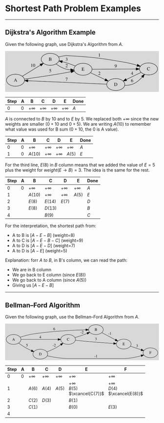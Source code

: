 # Shortest Path Problem Examples

<hr class="sep-both">

## Dijkstra's Algorithm Example

<div class="row row-cols-lg-2"><div>

Given the following graph, use Dijkstra's Algorithm from $A$.

![Dijkstra's algorithm](../_images/shortest/dijkstra.svg)

| Step |   A  |   B  |   C  |   D  |   E  | Done |
|------|------|------|------|------|------|------|
| $0$  | $0$  | $+\infty$ | $+\infty$ | $+\infty$ | $+\infty$ | $A$ |

$A$ is connected to $B$ by 10 and to $E$ by 5. We replaced both $+\infty$ since the new weights are smaller ($0+10$ and $0+5$). We are writing $A(10)$ to remember what value was used for B sum ($0+10$, the $0$ is A value).

| Step |   A  |   B  |   C  |   D  |   E  | Done |
|------|------|------|------|------|------|------|
| $0$  | $0$  | $+\infty$ | $+\infty$ | $+\infty$ | $+\infty$ | $A$ |
| $1$  | $0$  |$A(10)$|$+\infty$|$+\infty$|$A(5)$|$E$|
</div><div>

For the third line, $E(8)$ in $B$ column means that we added the value of $E=5$ plus the weight for $weight(E \to B)=3$. The idea is the same for the rest.

| Step |   A  |   B  |   C  |   D  |   E  | Done |
|------|------|------|------|------|------|------|
| $0$  | $0$  | $+\infty$ | $+\infty$ | $+\infty$ | $+\infty$ | $A$ |
| $1$  |      |$A(10)$|$+\infty$|$+\infty$|$A(5)$|$E$|
| $2$  |      |$E(8)$|$E(14)$|$E(7)$|     |  $D$ |
| $3$  |      |$E(8)$|$D(13)$|      |     |  $B$ |
| $4$  |      |      |$B(9)$|      |      |  $C$ |

For the interpretation, the shortest path from:

* A to B is $[A-E-B]$ (weight=8)
* A to C is $[A-E-B-C]$ (weight=9)
* A to D is $[A-E-D]$ (weight=7)
* A to D is $[A-E]$ (weight=5)

Explanation: forr $A\ to\ B$, in B's column, we can read the path:

* We are in B column
* We go back to E column (since $E(8)$)
* We go back to A column (since $A(5)$)
* Giving us $[A-E-B]$
</div></div>

<hr class="sep-both">

## Bellman–Ford Algorithm

<div class="row row-cols-lg-2"><div>

Given the following graph, use the Bellman–Ford Algorithm from $A$.

![Bellman–Ford's algorithm](../_images/shortest/bellman.svg)
</div><div>

| Step |   A  |   B  |   C  |   D  |   E  |   F  |
|------|------|------|------|------|------|------|
|  $0$ | $0$  |$+\infty$|$+\infty$|$+\infty$|$+\infty$|$+\infty$|
|  $1$ |      |$A(6)$|$A(4)$|$A(5)$|$+\infty$<br>$B(5)$<br>$\xcancel{C(7)}$|$+\infty$<br>$D(4)$<br>$\xcancel{E(8)}$|
|  $2$ |      |$C(2)$|$D(3)$|      |$B(1)$|      |
|  $3$ |      |$C(1)$|      |      |$B(0)$|$E(3)$|
|  $4$ |      |      |      |      |      |      |
</div></div>